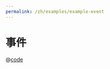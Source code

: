 ```yaml
---
permalink: /zh/examples/example-event
---
```


# 事件

<script setup>
import ExampleEvent from 'docs/examples/components/example-event.vue';
</script>

<ExampleEvent />

@[code](./components/example-event.vue)